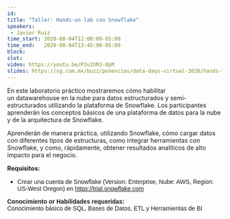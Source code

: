 ```yaml
---
id: 
title: "Taller: Hands-on lab con Snowflake"
speakers:
 - Javier Ruiz
time_start: 2020-08-04T12:00:00-05:00
time_end:   2020-08-04T13:45:00-05:00
block: 
slot: 
video: https://youtu.be/P2u2hMJ-0pM
slides: https://sg.com.mx/buzz/ponencias/data-days-virtual-2020/hands-lab-con-snowflake
---
```


En este laboratorio práctico mostraremos cómo habilitar un datawarehouse en la nube para datos estructurados y semi-estructurados utilizando la plataforma de Snowflake. Los <wbr />participantes aprenderán los conceptos básicos de una plataforma de datos para la nube y de la arquitectura de Snowflake.

Aprenderán de manera práctica, utilizando Snowflake, cómo cargar datos con diferentes tipos de estructuras, como integrar herramientas con Snowflake, y como, rápidamente, obtener resultados analíticos de alto impacto para el negocio.

<strong>Requisitos:</strong>
<ul>
 	<li>
<div>
<div><span style="font-family: arial, sans-serif;">Crear una cuenta de S<span id="m_301766044487758584m_4407644694364079563gmail-:4or.68">nowflake (Version: Enterprise, Nube: AWS, Region: US-West Oregon) </span>en <a href="https://trial.snowflake.com" target="_blank" rel="noopener noreferrer" data-saferedirecturl="https://www.google.com/url?q=https://trial.snowflake.com.&amp;source=gmail&amp;ust=1571840810156000&amp;usg=AFQjCNE__L-IK7Hw0opF9iwk5tQnrfZTJw">https://<span id="m_301766044487758584m_4407644694364079563gmail-:4or.69">trial</span>.<span id="m_301766044487758584m_4407644694364079563gmail-:4or.70">snowflake</span>.com</a></span></div>
</div></li>
</ul>
<div><b><span style="font-family: arial, sans-serif;">Conocimiento or Habilidades requeridas:</span></b></div>
<div><span style="font-family: arial, sans-serif;">Conocimiento básico de SQL, Bases de Datos, ETL y Herramientas de BI</span></div>